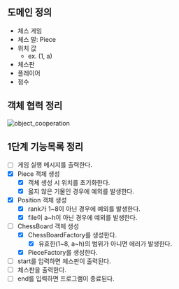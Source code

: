 ## 도메인 정의
- 체스 게임
- 체스 말: Piece
- 위치 값
  - ex. (1, a)
- 체스판
- 플레이어
- 점수

## 객체 협력 정리
![object_cooperation](https://user-images.githubusercontent.com/50176238/111277975-6300de00-867c-11eb-9175-601b2b382d33.png)

## 1단계 기능목록 정리
- [ ] 게임 실행 메시지를 출력한다.
- [x] Piece 객체 생성
  - [x] 객체 생성 시 위치를 초기화한다.
  - [x] 옳지 않은 기물인 경우에 예외를 발생한다.
- [x] Position 객체 생성
  - [x] rank가 1~8이 아닌 경우에 예외를 발생한다.
  - [x] file이 a~h이 아닌 경우에 예외를 발생한다.
- [ ] ChessBoard 객체 생성
  - [x] ChessBoardFactory를 생성한다. 
    - [x] 유효한(1~8, a~h)의 범위가 아니면 에러가 발생한다.
  - [x] PieceFactory를 생성한다.
- [ ] start를 입력하면 체스판이 출력된다. 
- [ ] 체스판을 출력한다.
- [ ] end를 입력하면 프로그램이 종료된다.